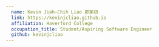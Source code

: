 ```yaml
---
  name: Kevin Jiah-Chih Liao 廖家祺
  link: https://kevinjcliao.github.io
  affiliation: Haverford College
  occupation_title: Student/Aspiring Software Engineer
  github: kevinjcliao
---
```

